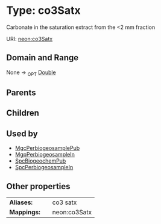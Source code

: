
# Type: co3Satx


Carbonate in the saturation extract from the <2 mm fraction

URI: [neon:co3Satx](https://data.neonscience.org/co3Satx)


## Domain and Range

None ->  <sub>OPT</sub> [Double](types/Double.md)

## Parents


## Children


## Used by

 * [MgcPerbiogeosamplePub](MgcPerbiogeosamplePub.md)
 * [MgpPerbiogeosampleIn](MgpPerbiogeosampleIn.md)
 * [SpcBiogeochemPub](SpcBiogeochemPub.md)
 * [SpcPerbiogeosampleIn](SpcPerbiogeosampleIn.md)

## Other properties

|  |  |  |
| --- | --- | --- |
| **Aliases:** | | co3 satx |
| **Mappings:** | | neon:co3Satx |

